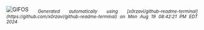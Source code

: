 <div align="justify">
<picture>
    <source media="(prefers-color-scheme: dark)" srcset="https://i.ibb.co/3SpgDnq/output-gif.gif">
    <source media="(prefers-color-scheme: light)" srcset="https://i.ibb.co/3SpgDnq/output-gif.gif">
    <img alt="GIFOS" src="https://i.ibb.co/3SpgDnq/output-gif.gif">
</picture>
<sub><i>Generated automatically using [x0rzavi/github-readme-terminal](https://github.com/x0rzavi/github-readme-terminal) on Mon Aug 19 08:42:21 PM EDT 2024</i></sub>
</div>

<!--  -->
